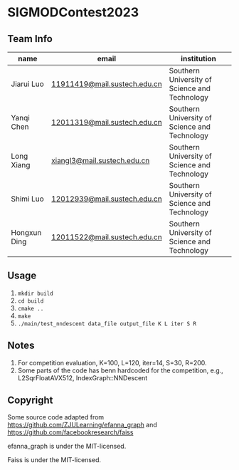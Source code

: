 # SIGMODContest2023
## Team Info
| name | email                        | institution |
|------|------------------------------|-------------|
| Jiarui Luo | 11911419@mail.sustech.edu.cn | Southern University of Science and Technology |
| Yanqi Chen | 12011319@mail.sustech.edu.cn | Southern University of Science and Technology |
| Long Xiang | xiangl3@mail.sustech.edu.cn  | Southern University of Science and Technology |
| Shimi Luo | 12012939@mail.sustech.edu.cn  | Southern University of Science and Technology |
| Hongxun Ding | 12011522@mail.sustech.edu.cn | Southern University of Science and Technology |


## Usage
1. `mkdir build`
2. `cd build`
3. `cmake ..`
4. `make`
5. `./main/test_nndescent data_file output_file K L iter S R`

## Notes
1. For competition evaluation, K=100, L=120, iter=14, S=30, R=200.
2. Some parts of the code has benn hardcoded for the competition, e.g., L2SqrFloatAVX512, IndexGraph::NNDescent

## Copyright
Some source code adapted from https://github.com/ZJULearning/efanna_graph and https://github.com/facebookresearch/faiss

efanna_graph is under the MIT-licensed.

Faiss is under the MIT-licensed.
